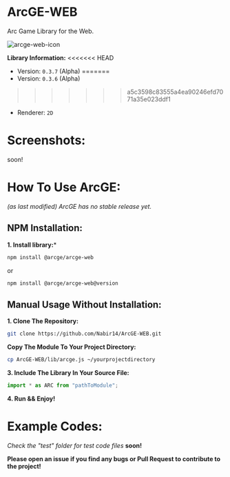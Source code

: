 # ArcGE-WEB
Arc Game Library for the Web.

![arcge-web-icon](https://github.com/user-attachments/assets/9cfc9571-ad6a-4ffa-a04e-730864a31bc0)

**Library Information:**
<<<<<<< HEAD
- Version: `0.3.7` (Alpha)
=======
- Version: `0.3.6` (Alpha)
>>>>>>> a5c3598c83555a4ea90246efd7071a35e023ddf1
- Renderer: `2D`
# Screenshots:
soon!

# How To Use ArcGE:
*(as last modified) ArcGE has no stable release yet.*
## NPM Installation:
**1. Install library:***
```sh
npm install @arcge/arcge-web
```
or
```sh
npm install @arcge/arcge-web@version
```

## Manual Usage Without Installation:
**1. Clone The Repository:**
```sh
git clone https://github.com/Nabir14/ArcGE-WEB.git
```
**Copy The Module To Your Project Directory:**
```sh
cp ArcGE-WEB/lib/arcge.js ~/yourprojectdirectory
```
**3. Include The Library In Your Source File:**
```js
import * as ARC from "pathToModule";
```

**4. Run && Enjoy!**

# Example Codes:
*Check the "test" folder for test code files*
**soon!**

**Please open an issue if you find any bugs or Pull Request to contribute to the project!**
